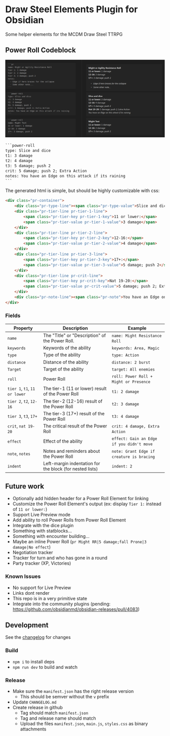 # Draw Steel Elements Plugin for Obsidian

Some helper elements for the MCDM Draw Steel TTRPG

## Power Roll Codeblock

![powerroll.png](powerroll.png)

	```power-roll
	type: Slice and dice
	t1: 3 damage
	t2: 4 damage
	t3: 5 damage; push 2
	crit: 5 damage; push 2; Extra Action
	notes: You have an Edge on this attack if its raining
	```

The generated html is simple, but should be highly customizable with css:

```html
<div class="pr-container">
    <div class="pr-type-line"><span class="pr-type-value">Slice and dice</span></div>
    <div class="pr-tier-line pr-tier-1-line">
        <span class="pr-tier-key pr-tier-1-key">11 or lower:</span>
        <span class="pr-tier-value pr-tier-1-value">3 damage</span>
    </div>
    <div class="pr-tier-line pr-tier-2-line">
		<span class="pr-tier-key pr-tier-2-key">12-16:</span> 
		<span class="pr-tier-value pr-tier-2-value">4 damage</span>
	</div>
    <div class="pr-tier-line pr-tier-3-line">
		<span class="pr-tier-key pr-tier-3-key">17+:</span> 
		<span class="pr-tier-value pr-tier-3-value">5 damage; push 2</span>
	</div>
    <div class="pr-tier-line pr-crit-line">
		<span class="pr-tier-key pr-crit-key">Nat 19-20:</span> 
		<span class="pr-tier-value pr-crit-value">5 damage; push 2; Extra Action</span>
	</div>
    <div class="pr-note-line"><span class="pr-note">You have an Edge on this attack if its raining</span></div>
</div>
```

### Fields

| Property                      | Description                                              | Example                                   |
| ----------------------------- | -------------------------------------------------------- | ----------------------------------------- |
| `name`                        | The "Title" or "Description" of the Power Roll.          | `name: Might Resistance Roll`             |
| `keywords`                    | Keywords of the ability                                  | `keywords: Area, Magic`                   |
| `type`                        | Type of the ability                                      | `type: Action`                            |
| `distance`                    | Distance of the ability                                  | `distance: 2 burst`                       |
| `Target`                      | Target of the ability                                    | `target: All enemies`                     |
| `roll`                        | Power Roll                                               | `roll: Power Roll + Might or Presence`    |
| `tier 1`, `t1`, `11 or lower` | The tier-1 (11 or lower) result of the Power Roll        | `t1: 2 damage`                            |
| `tier 2`, `t2`, `12-16`       | The tier-2 (12-16) result of the Power Roll              | `t2: 3 damage`                            |
| `tier 3`, `t3`, `17+`         | The tier-3 (17+) result of the Power Roll                | `t3: 4 damage`                            |
| `crit`, `nat 19-20`           | The critical result of the Power Roll                    | `crit: 4 damage, Extra Action`            |
| `effect`                      | Effect of the ability                                    | `effect: Gain an Edge if you didn't move` |
| `note`, `notes`               | Notes and reminders about the Power Roll                 | `note: Grant Edge if creature is bracing` |
| `indent`                      | Left-margin indentation for the block (for nested lists) | `indent: 2`                               |

## Future work

- Optionally add hidden header for a Power Roll Element for linking 
- Customize the Power Roll Element's output (ex: display `Tier 1:` instead of `11 or lower:`)
- Support Live Preview mode
- Add ability to roll Power Rolls from Power Roll Element
- Integrate with the dice plugin
- Something with statblocks...
- Something with encounter building...
- Maybe an inline Power Roll (`pr Might RR|5 damage;fall Prone|3 damage|No effect`)
- Negotiation tracker
- Tracker for turn and who has gone in a round
- Party tracker (XP, Victories)

### Known Issues

- No support for Live Preview
- Links dont render
- This repo is in a very primitive state
- Integrate into the community plugins (pending: https://github.com/obsidianmd/obsidian-releases/pull/4083)

## Development

See the [changelog](CHANGELOG.md) for changes 

### Build

- `npm i` to install deps
- `npm run dev` to build and watch

### Release

- Make sure the `manifest.json` has the right release version
  - This should be semver without the `v` prefix
- Update `CHANGELOG.md`
- Create release in github
  - Tag should match `manifest.json`
  - Tag and release name should match
  - Upload the files `manifest.json`, `main.js`, `styles.css` as binary attachments
